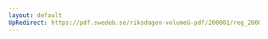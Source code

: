```yaml
---
layout: default
UpRedirect: https://pdf.swedeb.se/riksdagen-volumeG-pdf/200001/reg_200001/reg_200001_0239.pdf
---
```

